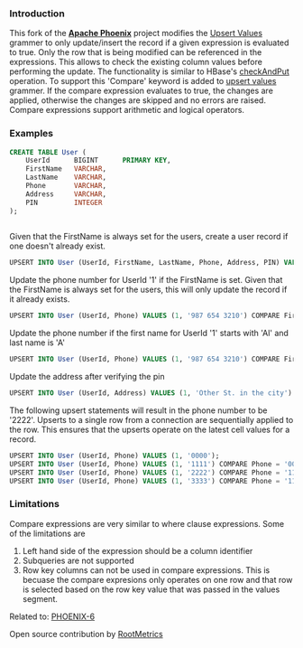 ### Introduction
This fork of the <b>[Apache Phoenix](http://phoenix.apache.org/)</b> project modifies the [Upsert Values](https://phoenix.apache.org/language/#upsert_values) grammer to only update/insert the record if a given expression is evaluated to true. Only the row that is being modified can be referenced in the expressions. This allows to check the existing column values before performing the update. The functionality is similar to HBase's [checkAndPut](http://hbase.apache.org/devapidocs/org/apache/hadoop/hbase/client/HTable.html#checkAndPut%28byte[],%20byte[],%20byte[],%20byte[],%20org.apache.hadoop.hbase.client.Put%29) operation. To support this 'Compare' keyword is added to [upsert values](https://phoenix.apache.org/language/#upsert_values) grammer. If the compare expression evaluates to true, the changes are applied, otherwise the changes are skipped and no errors are raised. Compare expressions support arithmetic and logical operators.

### Examples
```sql
CREATE TABLE User (
	UserId		BIGINT		PRIMARY KEY,
    FirstName	VARCHAR,
    LastName	VARCHAR,
    Phone		VARCHAR,
    Address		VARCHAR,
    PIN			INTEGER
);
    
```

Given that the FirstName is always set for the users, create a user record if one doesn't already exist.
```sql
UPSERT INTO User (UserId, FirstName, LastName, Phone, Address, PIN) VALUES (1, 'Alice', 'A', '123 456 7890', 'Some St. in a city', 1122) COMPARE FirstName IS NULL;
```

Update the phone number for UserId '1' if the FirstName is set. Given that the FirstName is always set for the users, this will only update the record if it already exists.
```sql
UPSERT INTO User (UserId, Phone) VALUES (1, '987 654 3210') COMPARE FirstName IS NOT NULL;
```

Update the phone number if the first name for UserId '1' starts with 'Al' and last name is 'A'
```sql
UPSERT INTO User (UserId, Phone) VALUES (1, '987 654 3210') COMPARE FirstName LIKE 'Al%' AND LastName = 'A';
```

Update the address after verifying the pin
```sql
UPSERT INTO User (UserId, Address) VALUES (1, 'Other St. in the city') COMPARE PIN=1122;
```

The following upsert statements will result in the phone number to be '2222'. Upserts to a single row from a connection are sequentially applied to the row. This ensures that the upserts operate on the latest cell values for a record.
```sql
UPSERT INTO User (UserId, Phone) VALUES (1, '0000');
UPSERT INTO User (UserId, Phone) VALUES (1, '1111') COMPARE Phone = '0000';
UPSERT INTO User (UserId, Phone) VALUES (1, '2222') COMPARE Phone = '1111';
UPSERT INTO User (UserId, Phone) VALUES (1, '3333') COMPARE Phone = '1111';
```

### Limitations

Compare expressions are very similar to where clause expressions. Some of the limitations are

1. Left hand side of the expression should be a column identifier
2. Subqueries are not supported
3. Row key columns can not be used in compare expressions. This is becuase the compare expresions only operates on one row and that row is selected based on the row key value that was passed in the values segment.


Related to:
[PHOENIX-6](https://issues.apache.org/jira/browse/PHOENIX-6)

Open source contribution by [RootMetrics](http://www.rootmetrics.com)